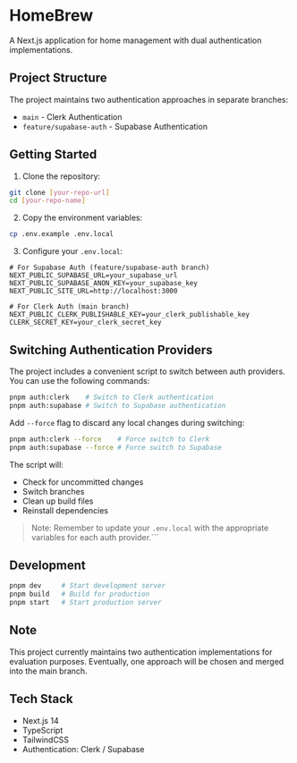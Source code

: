 # HomeBrew

A Next.js application for home management with dual authentication implementations.

## Project Structure

The project maintains two authentication approaches in separate branches:

- `main` - Clerk Authentication
- `feature/supabase-auth` - Supabase Authentication

## Getting Started

1. Clone the repository:

```bash
git clone [your-repo-url]
cd [your-repo-name]
```

2. Copy the environment variables:

```bash
cp .env.example .env.local
```

3. Configure your `.env.local`:

```env
# For Supabase Auth (feature/supabase-auth branch)
NEXT_PUBLIC_SUPABASE_URL=your_supabase_url
NEXT_PUBLIC_SUPABASE_ANON_KEY=your_supabase_key
NEXT_PUBLIC_SITE_URL=http://localhost:3000

# For Clerk Auth (main branch)
NEXT_PUBLIC_CLERK_PUBLISHABLE_KEY=your_clerk_publishable_key
CLERK_SECRET_KEY=your_clerk_secret_key
```

## Switching Authentication Providers

The project includes a convenient script to switch between auth providers. You can use the following commands:

```bash
pnpm auth:clerk    # Switch to Clerk authentication
pnpm auth:supabase # Switch to Supabase authentication
```

Add `--force` flag to discard any local changes during switching:

```bash
pnpm auth:clerk --force    # Force switch to Clerk
pnpm auth:supabase --force # Force switch to Supabase
```

The script will:

- Check for uncommitted changes
- Switch branches
- Clean up build files
- Reinstall dependencies

> Note: Remember to update your `.env.local` with the appropriate variables for each auth provider.```

## Development

```bash
pnpm dev     # Start development server
pnpm build   # Build for production
pnpm start   # Start production server
```

## Note

This project currently maintains two authentication implementations for evaluation purposes. Eventually, one approach will be chosen and merged into the main branch.

## Tech Stack

- Next.js 14
- TypeScript
- TailwindCSS
- Authentication: Clerk / Supabase
